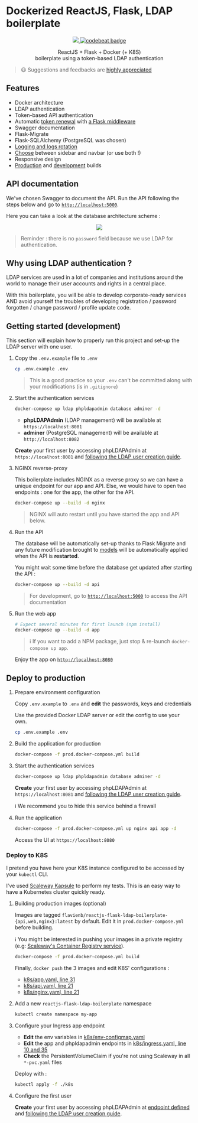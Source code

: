 # Dockerized ReactJS, Flask, LDAP boilerplate

<p align="center">
    <a href="https://travis-ci.com/flavienbwk/reactjs-flask-ldap-boilerplate" target="_blank">
        <img src="https://travis-ci.org/flavienbwk/reactjs-flask-ldap-boilerplate.svg?branch=master"/>
    </a>
    <a href="https://codebeat.co/projects/github-com-flavienbwk-reactjs-flask-ldap-boilerplate-master"><img alt="codebeat badge" src="https://codebeat.co/badges/940a0bd0-5aa5-4f96-b6fc-39b6e1b7e14b" /></a>
</p>
<p align="center">ReactJS + Flask + Docker (+ K8S)<br/>boilerplate using a token-based LDAP authentication</p>

> :smiley: Suggestions and feedbacks are [highly appreciated](https://github.com/flavienbwk/reactjs-flask-ldap-boilerplate/issues/new)

## Features

- Docker architecture
- LDAP authentication
- Token-based API authentication
- Automatic [token renewal](./api/app/service/auth_service.py#L45) with [a Flask middleware](./api/app/service/auth_service.py#L32)
- Swagger documentation
- Flask-Migrate
- Flask-SQLAlchemy (PostgreSQL was chosen)
- [Logging and logs rotation](./api/app/utils/Logger.py#L11)
- [Choose](./app/app/src/App.js#L65) between sidebar and navbar (or use both !)
- Responsive design
- [Production](./prod.docker-compose.yml) and [development](./docker-compose.yml) builds

## API documentation

We've chosen Swagger to document the API. Run the API following the steps below and go to [`http://localhost:5000`](http://localhost:5000).

Here you can take a look at the database architecture scheme :

<p align="center">
    <img src="./api/database.png"/>
</p>

> Reminder : there is no `password` field because we use LDAP for authentication.

## Why using LDAP authentication ?

LDAP services are used in a lot of companies and institutions around the world to manage their user accounts and rights in a central place.

With this boilerplate, you will be able to develop corporate-ready services AND avoid yourself the troubles of developing registration / password forgotten / change password / profile update code.

## Getting started (development)

This section will explain how to properly run this project and set-up the LDAP server with one user.

1. Copy the `.env.example` file to `.env`

    ```bash
    cp .env.example .env
    ```

    > This is a good practice so your `.env` can't be committed along with your modifications (is in `.gitignore`)

2. Start the authentication services

    ```bash
    docker-compose up ldap phpldapadmin database adminer -d
    ```

   - **phpLDAPAdmin** (LDAP management) will be available at `https://localhost:8081`
   - **adminer** (PostgreSQL management) will be available at `http://localhost:8082`

    **Create** your first user by accessing phpLDAPAdmin at `https://localhost:8081` and [following the LDAP user creation guide](./CREATE_LDAP_USER.md).

3. NGINX reverse-proxy

    This boilerplate includes NGINX as a reverse proxy so we can have a unique endpoint for our app and API. Else, we would have to open two endpoints : one for the app, the other for the API.

    ```bash
    docker-compose up --build -d nginx
    ```

    > NGINX will auto restart until you have started the app and API below.

4. Run the API

    The database will be automatically set-up thanks to Flask Migrate and any future modification brought to [models](./api/app/model) will be automatically applied when the API is **restarted**.

    You might wait some time before the database get updated after starting the API :

    ```bash
    docker-compose up --build -d api
    ```

    > For development, go to [`http://localhost:5000`](http://localhost:5000) to access the API documentation

5. Run the web app

    ```bash
    # Expect several minutes for first launch (npm install)
    docker-compose up --build -d app
    ```

    > :information_source: If you want to add a NPM package, just stop & re-launch `docker-compose up app`.

    Enjoy the app on [`http://localhost:8080`](http://localhost:8080)

## Deploy to production

1. Prepare environment configuration

    Copy `.env.example` to `.env` and **edit** the passwords, keys and credentials

    Use the provided Docker LDAP server or edit the config to use your own.

    ```bash
    cp .env.example .env
    ```

2. Build the application for production

    ```bash
    docker-compose -f prod.docker-compose.yml build
    ```

3. Start the authentication services

    ```bash
    docker-compose up ldap phpldapadmin database adminer -d
    ```

    **Create** your first user by accessing phpLDAPAdmin at `https://localhost:8081` and [following the LDAP user creation guide](./CREATE_LDAP_USER.md).

    :information_source: We recommend you to hide this service behind a firewall

4. Run the application

    ```bash
    docker-compose -f prod.docker-compose.yml up nginx api app -d
    ```

    Access the UI at `https://localhost:8080`

### Deploy to K8S

I pretend you have here your K8S instance configured to be accessed by your `kubectl` CLI.

I've used [Scaleway Kapsule](https://www.scaleway.com/en/kubernetes-kapsule) to perform my tests. This is an easy way to have a Kubernetes cluster quickly ready.

1. Building production images (optional)

    Images are tagged `flavienb/reactjs-flask-ldap-boilerplate-{api,web,nginx}:latest` by default. Edit it in `prod.docker-compose.yml` before building.

    :information_source: You might be interested in pushing your images in a private registry (e.g: [Scaleway's Container Registry service](https://www.scaleway.com/en/container-registry/)).

    ```bash
    docker-compose -f prod.docker-compose.yml build
    ```

    Finally, `docker push` the 3 images and edit K8S' configurations :

    - [k8s/app.yaml, line 31](k8s/app.yaml#L31)
    - [k8s/api.yaml, line 21](k8s/api.yaml#L21)
    - [k8s/nginx.yaml, line 21](k8s/nginx.yaml#L21)

2. Add a new `reactjs-flask-ldap-boilerplate` namespace

    ```bash
    kubectl create namespace my-app
    ```

3. Configure your Ingress app endpoint

    - **Edit** the env variables in [k8s/env-configmap.yaml](./k8s/env-configmap.yaml)
    - **Edit** the app and phpldapadmin endpoints in [k8s/ingress.yaml, line 10 and 35](./k8s/ingress.yaml#L10)
    - **Check** the PersistentVolumeClaim if you're not using Scaleway in all `*-pvc.yaml` files

    Deploy with :

    ```bash
    kubectl apply -f ./k8s
    ```

4. Configure the first user

    **Create** your first user by accessing phpLDAPAdmin at [endpoint defined](./k8s/ingress.yaml#L35) and [following the LDAP user creation guide](./CREATE_LDAP_USER.md).
